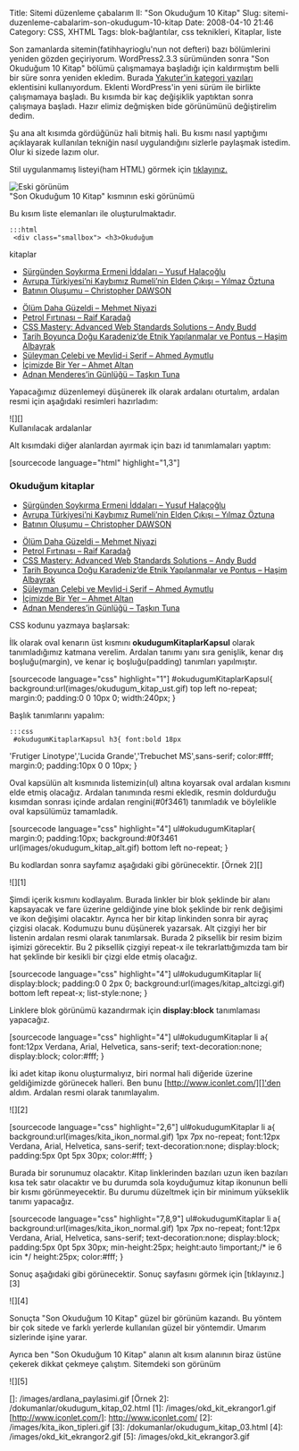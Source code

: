 Title: Sitemi düzenleme çabalarım II: &quot;Son Okuduğum 10 Kitap&quot;
Slug: sitemi-duzenleme-cabalarim-son-okudugum-10-kitap
Date: 2008-04-10 21:46
Category: CSS, XHTML
Tags: blok-bağlantılar, css teknikleri, Kitaplar, liste

Son zamanlarda sitemin(fatihhayrioglu'nun not defteri) bazı bölümlerini
yeniden gözden geçiriyorum. WordPress2.3.3 sürümünden sonra "Son
Okuduğum 10 Kitap" bölümü çalışmamaya başladığı için kaldırmıştım belli
bir süre sonra yeniden ekledim. Burada [Yakuter'in kategori yazıları][]
eklentisini kullanıyordum. Eklenti WordPress'in yeni sürüm ile birlikte
çalışmamaya başladı. Bu kısımda bir kaç değişiklik yaptıktan sonra
çalışmaya başladı. Hazır elimiz değmişken bide görünümünü değiştirelim
dedim.

Şu ana alt kısımda gördüğünüz hali bitmiş hali. Bu kısmı nasıl yaptığımı
açıklayarak kullanılan tekniğin nasıl uygulandığını sizlerle paylaşmak
istedim. Olur ki sizede lazım olur.

<!--more-->

Stil uygulanmamış listeyi(ham HTML) görmek için [tıklayınız.][]

![Eski görünüm][]   
"Son Okuduğum 10 Kitap" kısmının eski görünümü

Bu kısım liste elemanları ile oluşturulmaktadır.

	:::html
	 <div class="smallbox"> <h3>Okuduğum
kitaplar</h3> <ul> <li><a
href="http://www.fatihhayrioglu.com/?p=468" title="Sürgünden Soykırma
Ermeni İddaları – Yusuf Halaçoğlu">Sürgünden Soykırma Ermeni İddaları –
Yusuf Halaçoğlu</a></li> <li><a
href="http://www.fatihhayrioglu.com/?p=465" title="Avrupa Türkiyesi’ni
Kaybımız Rumeli’nin Elden Çıkışı – Yılmaz Öztuna">Avrupa Türkiyesi’ni
Kaybımız Rumeli’nin Elden Çıkışı – Yılmaz Öztuna</a></li> <li><a
href="http://www.fatihhayrioglu.com/?p=458" title="Batının Oluşumu –
Christopher DAWSON">Batının Oluşumu – Christopher DAWSON</a></li>
<li><a href="http://www.fatihhayrioglu.com/?p=439" title="Ölüm Daha
Güzeldi – Mehmet Niyazi ">Ölüm Daha Güzeldi – Mehmet Niyazi
</a></li> <li><a href="http://www.fatihhayrioglu.com/?p=436"
title="Petrol Fırtınası – Raif Karadağ">Petrol Fırtınası – Raif
Karadağ</a></li> <li><a
href="http://www.fatihhayrioglu.com/?p=426" title="CSS Mastery: Advanced
Web Standards Solutions – Andy Budd">CSS Mastery: Advanced Web
Standards Solutions – Andy Budd</a></li> <li><a
href="http://www.fatihhayrioglu.com/?p=415" title="Tarih Boyunca Doğu
Karadeniz’de Etnik Yapılanmalar ve Pontus – Haşim Albayrak">Tarih
Boyunca Doğu Karadeniz’de Etnik Yapılanmalar ve Pontus – Haşim
Albayrak</a></li> <li><a
href="http://www.fatihhayrioglu.com/?p=406" title="Süleyman Çelebi ve
Mevlid-i Şerif – Ahmed Aymutlu">Süleyman Çelebi ve Mevlid-i Şerif –
Ahmed Aymutlu</a></li> <li><a
href="http://www.fatihhayrioglu.com/?p=402" title="İçimizde Bir Yer –
Ahmet Altan">İçimizde Bir Yer – Ahmet Altan</a></li> <li><a
href="http://www.fatihhayrioglu.com/?p=398" title="Adnan Menderes’in
Günlüğü – Taşkın Tuna">Adnan Menderes’in Günlüğü – Taşkın
Tuna</a></li> </ul> </div> 

Yapacağımız düzenlemeyi düşünerek ilk olarak ardalanı oturtalım, ardalan
resmi için aşağıdaki resimleri hazırladım:

![][]  
Kullanılacak ardalanlar

Alt kısımdaki diğer alanlardan ayırmak için bazı id tanımlamaları
yaptım:

[sourcecode language="html" highlight="1,3"] <div
id="okudugumKitaplarKapsul" class="smallbox"> <h3>Okuduğum
kitaplar</h3> <ul id="okudugumKitaplar"> <li><a
href="http://www.fatihhayrioglu.com/?p=468" title="Sürgünden Soykırma
Ermeni İddaları – Yusuf Halaçoğlu">Sürgünden Soykırma Ermeni İddaları –
Yusuf Halaçoğlu</a></li> <li><a
href="http://www.fatihhayrioglu.com/?p=465" title="Avrupa Türkiyesi’ni
Kaybımız Rumeli’nin Elden Çıkışı – Yılmaz Öztuna">Avrupa Türkiyesi’ni
Kaybımız Rumeli’nin Elden Çıkışı – Yılmaz Öztuna</a></li> <li><a
href="http://www.fatihhayrioglu.com/?p=458" title="Batının Oluşumu –
Christopher DAWSON">Batının Oluşumu – Christopher DAWSON</a></li>
<li><a href="http://www.fatihhayrioglu.com/?p=439" title="Ölüm Daha
Güzeldi – Mehmet Niyazi ">Ölüm Daha Güzeldi – Mehmet Niyazi
</a></li> <li><a href="http://www.fatihhayrioglu.com/?p=436"
title="Petrol Fırtınası – Raif Karadağ">Petrol Fırtınası – Raif
Karadağ</a></li> <li><a
href="http://www.fatihhayrioglu.com/?p=426" title="CSS Mastery: Advanced
Web Standards Solutions – Andy Budd">CSS Mastery: Advanced Web
Standards Solutions – Andy Budd</a></li> <li><a
href="http://www.fatihhayrioglu.com/?p=415" title="Tarih Boyunca Doğu
Karadeniz’de Etnik Yapılanmalar ve Pontus – Haşim Albayrak">Tarih
Boyunca Doğu Karadeniz’de Etnik Yapılanmalar ve Pontus – Haşim
Albayrak</a></li> <li><a
href="http://www.fatihhayrioglu.com/?p=406" title="Süleyman Çelebi ve
Mevlid-i Şerif – Ahmed Aymutlu">Süleyman Çelebi ve Mevlid-i Şerif –
Ahmed Aymutlu</a></li> <li><a
href="http://www.fatihhayrioglu.com/?p=402" title="İçimizde Bir Yer –
Ahmet Altan">İçimizde Bir Yer – Ahmet Altan</a></li> <li><a
href="http://www.fatihhayrioglu.com/?p=398" title="Adnan Menderes’in
Günlüğü – Taşkın Tuna">Adnan Menderes’in Günlüğü – Taşkın
Tuna</a></li> </ul> </div> 

CSS kodunu yazmaya başlarsak:

İlk olarak oval kenarın üst kısmını **okudugumKitaplarKapsul** olarak
tanımladığımız katmana verelim. Ardalan tanımı yanı sıra genişlik, kenar
dış boşluğu(margin), ve kenar iç boşluğu(padding) tanımları yapılmıştır.

[sourcecode language="css" highlight="1"] #okudugumKitaplarKapsul{
background:url(images/okudugum_kitap_ust.gif) top left no-repeat;
margin:0; padding:0 0 10px 0; width:240px; } 

Başlık tanımlarını yapalım:

	:::css
	 #okudugumKitaplarKapsul h3{ font:bold 18px
'Frutiger Linotype','Lucida Grande','Trebuchet MS',sans-serif;
color:#fff; margin:0; padding:10px 0 0 10px; } 

Oval kapsülün alt kısmınıda listemizin(ul) altına koyarsak oval ardalan
kısmını elde etmiş olacağız. Ardalan tanımında resmi ekledik, resmin
doldurduğu kısımdan sonrası içinde ardalan rengini(#0f3461) tanımladık
ve böylelikle oval kapsülümüz tamamladık.

[sourcecode language="css" highlight="4"] ul#okudugumKitaplar{
margin:0; padding:10px; background:#0f3461
url(images/okudugum_kitap_alt.gif) bottom left no-repeat; }


Bu kodlardan sonra sayfamız aşağıdaki gibi görünecektir. [Örnek 2][]

![][1]

Şimdi içerik kısmını kodlayalım. Burada linkler bir blok şeklinde bir
alanı kapsayacak ve fare üzerine geldiğinde yine blok şeklinde bir renk
değişimi ve ikon değişimi olacaktır. Ayrıca her bir kitap linkinden
sonra bir ayraç çizgisi olacak. Kodumuzu bunu düşünerek yazarsak. Alt
çizgiyi her bir listenin ardalan resmi olarak tanımlarsak. Burada 2
piksellik bir resim bizim işimizi görecektir. Bu 2 piksellik çizgiyi
repeat-x ile tekrarlattığımızda tam bir hat şeklinde bir kesikli bir
çizgi elde etmiş olacağız.

[sourcecode language="css" highlight="4"] ul#okudugumKitaplar li{
display:block; padding:0 0 2px 0;
background:url(images/kitap_altcizgi.gif) bottom left repeat-x;
list-style:none; } 

Linklere blok görünümü kazandırmak için **display:block** tanımlaması
yapacağız.

[sourcecode language="css" highlight="4"] ul#okudugumKitaplar li a{
font:12px Verdana, Arial, Helvetica, sans-serif; text-decoration:none;
display:block; color:#fff; } 

İki adet kitap ikonu oluşturmalıyız, biri normal hali diğeride üzerine
geldiğimizde görünecek halleri. Ben bunu [http://www.iconlet.com/][]'den
aldım. Ardalan resmi olarak tanımlayalım.

![][2]

[sourcecode language="css" highlight="2,6"] ul#okudugumKitaplar li a{
background:url(images/kita_ikon_normal.gif) 1px 7px no-repeat;
font:12px Verdana, Arial, Helvetica, sans-serif; text-decoration:none;
display:block; padding:5px 0pt 5px 30px; color:#fff; } 

Burada bir sorunumuz olacaktır. Kitap linklerinden bazıları uzun iken
bazıları kısa tek satır olacaktır ve bu durumda sola koyduğumuz kitap
ikonunun belli bir kısmı görünmeyecektir. Bu durumu düzeltmek için bir
minimum yükseklik tanımı yapacağız.

[sourcecode language="css" highlight="7,8,9"] ul#okudugumKitaplar li a{
background:url(images/kita_ikon_normal.gif) 1px 7px no-repeat;
font:12px Verdana, Arial, Helvetica, sans-serif; text-decoration:none;
display:block; padding:5px 0pt 5px 30px; min-height:25px; height:auto
!important;/* ie 6 icin */ height:25px; color:#fff; } 

Sonuç aşağıdaki gibi görünecektir. Sonuç sayfasını görmek için
[tıklayınız.][3]

![][4]

Sonuçta "Son Okuduğum 10 Kitap" güzel bir görünüm kazandı. Bu yöntem bir
çok sitede ve farklı yerlerde kullanılan güzel bir yöntemdir. Umarım
sizlerinde işine yarar.

Ayrıca ben "Son Okuduğum 10 Kitap" alanın alt kısım alanının biraz
üstüne çekerek dikkat çekmeye çalıştım. Sitemdeki son görünüm

![][5]

</p>

  [Yakuter'in kategori yazıları]: http://www.yakuter.com/kategorinin-yazilari-eklentisi-2/
  [tıklayınız.]: /dokumanlar/okudugum_kitap_01.html
  [Eski görünüm]: /images/eski_gorunum.gif
  []: /images/ardlana_paylasimi.gif
  [Örnek 2]: /dokumanlar/okudugum_kitap_02.html
  [1]: /images/okd_kit_ekrangor1.gif
  [http://www.iconlet.com/]: http://www.iconlet.com/
  [2]: /images/kita_ikon_tipleri.gif
  [3]: /dokumanlar/okudugum_kitap_03.html
  [4]: /images/okd_kit_ekrangor2.gif
  [5]: /images/okd_kit_ekrangor3.gif
